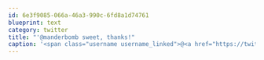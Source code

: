 ```yaml
---
id: 6e3f9085-066a-46a3-990c-6fd8a1d74761
blueprint: text
category: twitter
title: "'@manderbomb sweet, thanks!"
caption: '<span class="username username_linked">@<a href="https://twitter.com/manderbomb" title="Amanda">manderbomb</a></span> sweet, thanks!'
---
```

